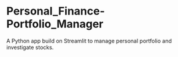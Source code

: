 # Personal_Finance-Portfolio_Manager
A Python app build on Streamlit to manage personal portfolio and investigate stocks.
